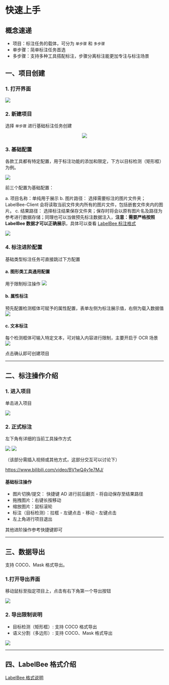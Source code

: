 # 快速上手

## 概念速递
- 项目：标注任务的载体，可分为 `单步骤` 和 `多步骤`
- 单步骤：简单标注任务首选
- 多步骤：支持多种工具搭配标注，步骤分离标注能更加专注与标注场景

## 一、项目创建

### 1. 打开界面
<img src="./assets/projectPlatform.png">

### 2. 新建项目

选择 `单步骤` 进行基础标注任务创建

<div  align="center">
<img src="./assets/project-step.png">
</div>

### 3. 基础配置

各款工具都有特定配置，用于标注功能的添加和限定，下方以目标检测（矩形框）为例。

<img src="./assets/create-project.png">

前三个配置为基础配置：

a.	项目名称：单纯用于展示
b.	图片路径： 选择需要标注的图片文件夹；LabelBee-Client 会将读取当前文件夹内所有的图片文件，包括嵌套文件夹内的图片。
c.	结果路径： 选择标注结果保存文件夹；保存时将会以原有图片名及路径为参考进行数据存储；同理也可以当做预先标注数据注入，**注意：需要严格按照 LabelBee 数据才可以正确展示**，具体可以查看 [LabelBee 标注格式](./annotation/README.md)

<img src="./assets/common-config.png">

### 4. 标注进阶配置

基础类型标注任务可直接跳过下方配置


#### a. 图形类工具通用配置

用于限制标注操作
<img src="./assets/rectTool-common-config.png">

#### b. 属性标注

预先配置检测框体可赋予的属性配置，表单左侧为标注展示值，右侧为载入数据值
<img src="./assets/config-attribute.png">

#### c. 文本标注

每个检测框体可输入特定文本，可对输入内容进行限制，主要开启于 OCR 场景
<img src="./assets/config-textAttribute.png">


点击确认即可创建项目

---

## 二、标注操作介绍

### 1. 进入项目

单击进入项目

<img src="./assets/project-face-detection.png">

### 2. 正式标注

左下角有详细的当前工具操作方式

<img src="./assets/annotation.png">

<img src="./assets/hotkey.png">


（该部分需插入视频或其他方式，这部分交互可以讨论下）

https://www.bilibili.com/video/BV1wQ4y1e7MJ/


#### 基础标注操作

- 图片切换/提交： 快捷键 AD 进行前后翻页 - 将自动保存至结果路径
- 拖拽图片：右键长按移动
- 缩放图片：鼠标滚轮
- 标注（目标检测）：拉框 - 左键点击 - 移动 - 左键点击
- 左上角进行项目退出

其他进阶操作参考快捷键即可

---

## 三、数据导出

支持 COCO、Mask 格式导出。

### 1.打开导出界面  

移动鼠标至指定项目上，点击有右下角第一个导出按钮

<img src="./assets/project-folder.png">


### 2. 导出限制说明

- 目标检测（矩形框）: 支持 COCO 格式导出
- 语义分割（多边形）: 支持 COCO、Mask 格式导出

<img src="./assets/export-rect-format.png">

---

## 四、LabelBee 格式介绍

[LabelBee 格式说明](./annotation/README.md)